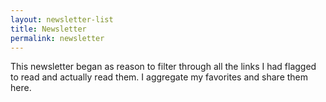 ```yaml
---
layout: newsletter-list
title: Newsletter
permalink: newsletter
---
```


This newsletter began as reason to filter through all the links I had flagged to read and actually read them. I aggregate my favorites and share them here.